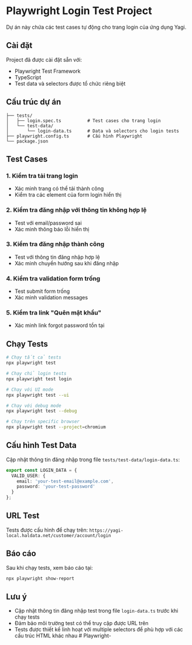 # Playwright Login Test Project

Dự án này chứa các test cases tự động cho trang login của ứng dụng Yagi.

## Cài đặt

Project đã được cài đặt sẵn với:
- Playwright Test Framework
- TypeScript
- Test data và selectors được tổ chức riêng biệt

## Cấu trúc dự án

```
├── tests/
│   ├── login.spec.ts          # Test cases cho trang login
│   └── test-data/
│       └── login-data.ts      # Data và selectors cho login tests
├── playwright.config.ts       # Cấu hình Playwright
└── package.json
```

## Test Cases

### 1. Kiểm tra tải trang login
- Xác minh trang có thể tải thành công
- Kiểm tra các element của form login hiển thị

### 2. Kiểm tra đăng nhập với thông tin không hợp lệ
- Test với email/password sai
- Xác minh thông báo lỗi hiển thị

### 3. Kiểm tra đăng nhập thành công
- Test với thông tin đăng nhập hợp lệ
- Xác minh chuyển hướng sau khi đăng nhập

### 4. Kiểm tra validation form trống
- Test submit form trống
- Xác minh validation messages

### 5. Kiểm tra link "Quên mật khẩu"
- Xác minh link forgot password tồn tại

## Chạy Tests

```bash
# Chạy tất cả tests
npx playwright test

# Chạy chỉ login tests
npx playwright test login

# Chạy với UI mode
npx playwright test --ui

# Chạy với debug mode
npx playwright test --debug

# Chạy trên specific browser
npx playwright test --project=chromium
```

## Cấu hình Test Data

Cập nhật thông tin đăng nhập trong file `tests/test-data/login-data.ts`:

```typescript
export const LOGIN_DATA = {
  VALID_USER: {
    email: 'your-test-email@example.com',
    password: 'your-test-password'
  }
};
```

## URL Test

Tests được cấu hình để chạy trên: `https://yagi-local.haldata.net/customer/account/login`

## Báo cáo

Sau khi chạy tests, xem báo cáo tại:
```bash
npx playwright show-report
```

## Lưu ý

- Cập nhật thông tin đăng nhập test trong file `login-data.ts` trước khi chạy tests
- Đảm bảo môi trường test có thể truy cập được URL trên
- Tests được thiết kế linh hoạt với multiple selectors để phù hợp với các cấu trúc HTML khác nhau # Playwright-
